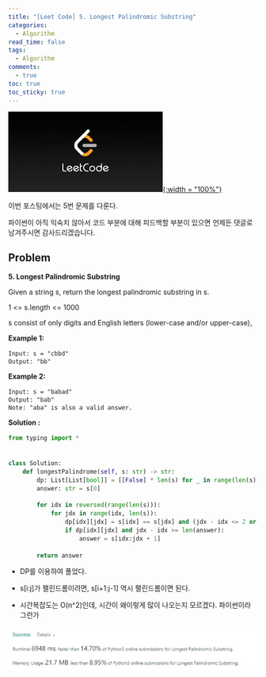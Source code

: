 ```yaml
---
title: "[Leet Code] 5. Longest Palindromic Substring"
categories:
  - Algorithm
read_time: false
tags:
  - Algorithm
comments:
  - true
toc: true
toc_sticky: true
---
```

[![](/assets/img/LeetCode.jpeg){:width = "100%"}](https://leetcode.com/problems/longest-palindromic-substring/)

이번 포스팅에서는 5번 문제를 다룬다.

파이썬이 아직 익숙치 않아서 코드 부분에 대해 피드백할 부분이 있으면 언제든 댓글로 남겨주시면 감사드리겠습니다.

## Problem

__5. Longest Palindromic Substring__

Given a string s, return the longest palindromic substring in s.

1 <= s.length <= 1000

s consist of only digits and English letters (lower-case and/or upper-case),

__Example 1:__

```
Input: s = "cbbd"
Output: "bb"
```

__Example 2:__

```
Input: s = "babad"
Output: "bab"
Note: "aba" is also a valid answer.
```


__Solution :__

```python
from typing import *


class Solution:
    def longestPalindrome(self, s: str) -> str:
        dp: List[List[bool]] = [[False] * len(s) for _ in range(len(s))]
        answer: str = s[0]

        for idx in reversed(range(len(s))):
            for jdx in range(idx, len(s)):
                dp[idx][jdx] = s[idx] == s[jdx] and (jdx - idx <= 2 or dp[idx + 1][jdx - 1])
                if dp[idx][jdx] and jdx - idx >= len(answer):
                    answer = s[idx:jdx + 1]

        return answer
```


* DP를 이용하여 풀었다.

* s[i:j]가 팰린드롬이려면, s[i+1:j-1] 역시 팰린드롬이면 된다.

* 시간복잡도는 O(n^2)인데, 시간이 왜이렇게 많이 나오는지 모르겠다. 파이썬이라 그런가


![](/assets/img/LeetCode/LeetCode_5_1.jpg)




